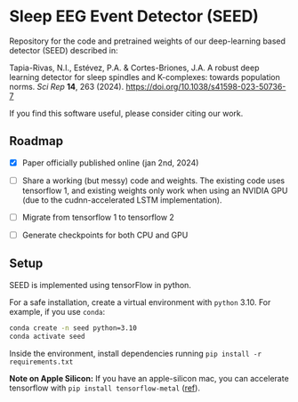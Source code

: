 # Sleep EEG Event Detector (SEED)

Repository for the code and pretrained weights of our deep-learning based detector (SEED) described in:

Tapia-Rivas, N.I., Estévez, P.A. & Cortes-Briones, J.A. A robust deep learning detector for sleep spindles and K-complexes: towards population norms. _Sci Rep_ **14**, 263 (2024).
https://doi.org/10.1038/s41598-023-50736-7

If you find this software useful, please consider citing our work.

## Roadmap

- [x] Paper officially published online (jan 2nd, 2024)
- [ ] Share a working (but messy) code and weights. The existing code uses tensorflow 1, and existing weights only work when using an NVIDIA GPU (due to the cudnn-accelerated LSTM implementation).
- [ ] Migrate from tensorflow 1 to tensorflow 2
- [ ] Generate checkpoints for both CPU and GPU


## Setup

SEED is implemented using tensorFlow in python.

For a safe installation, create a virtual environment with `python` 3.10. For example, if you use `conda`:
```bash
conda create -n seed python=3.10
conda activate seed
```

Inside the environment, install dependencies running `pip install -r requirements.txt`

**Note on Apple Silicon:** If you have an apple-silicon mac, you can accelerate tensorflow with `pip install tensorflow-metal` ([ref](https://developer.apple.com/metal/tensorflow-plugin/)).